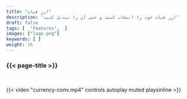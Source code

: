 ```yaml
---
title: "ارز فیات"
description: "ارز فیات خود را انتخاب کنید و حتی آن را تبدیل کنید"
draft: false
tags: [  "Features",  ]
images: ["logo.png"]
keywords: [ ]
weight: 16
---
```


### {{< page-title >}} 
<!-- {{< page-description >}}  -->

<br>


{{< video "currency-conv.mp4" controls  autoplay muted playsinline >}}